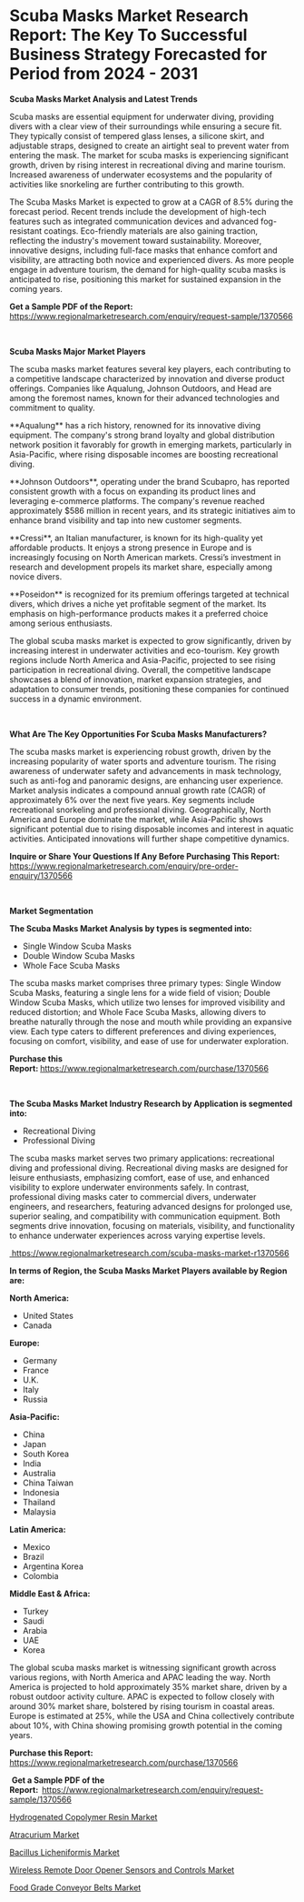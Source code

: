 <p><h1>Scuba Masks Market Research Report: The Key To Successful Business Strategy Forecasted for Period from 2024 - 2031</h1></p><p><strong>Scuba Masks Market Analysis and Latest Trends</strong></p>
<p><p>Scuba masks are essential equipment for underwater diving, providing divers with a clear view of their surroundings while ensuring a secure fit. They typically consist of tempered glass lenses, a silicone skirt, and adjustable straps, designed to create an airtight seal to prevent water from entering the mask. The market for scuba masks is experiencing significant growth, driven by rising interest in recreational diving and marine tourism. Increased awareness of underwater ecosystems and the popularity of activities like snorkeling are further contributing to this growth.</p><p>The Scuba Masks Market is expected to grow at a CAGR of 8.5% during the forecast period. Recent trends include the development of high-tech features such as integrated communication devices and advanced fog-resistant coatings. Eco-friendly materials are also gaining traction, reflecting the industry's movement toward sustainability. Moreover, innovative designs, including full-face masks that enhance comfort and visibility, are attracting both novice and experienced divers. As more people engage in adventure tourism, the demand for high-quality scuba masks is anticipated to rise, positioning this market for sustained expansion in the coming years.</p></p>
<p><strong>Get a Sample PDF of the Report:&nbsp;</strong> <a href="https://www.regionalmarketresearch.com/enquiry/request-sample/1370566">https://www.regionalmarketresearch.com/enquiry/request-sample/1370566</a></p>
<p>&nbsp;</p>
<p><strong>Scuba Masks Major Market Players</strong></p>
<p><p>The scuba masks market features several key players, each contributing to a competitive landscape characterized by innovation and diverse product offerings. Companies like Aqualung, Johnson Outdoors, and Head are among the foremost names, known for their advanced technologies and commitment to quality.</p><p>**Aqualung** has a rich history, renowned for its innovative diving equipment. The company's strong brand loyalty and global distribution network position it favorably for growth in emerging markets, particularly in Asia-Pacific, where rising disposable incomes are boosting recreational diving.</p><p>**Johnson Outdoors**, operating under the brand Scubapro, has reported consistent growth with a focus on expanding its product lines and leveraging e-commerce platforms. The company's revenue reached approximately $586 million in recent years, and its strategic initiatives aim to enhance brand visibility and tap into new customer segments.</p><p>**Cressi**, an Italian manufacturer, is known for its high-quality yet affordable products. It enjoys a strong presence in Europe and is increasingly focusing on North American markets. Cressi’s investment in research and development propels its market share, especially among novice divers.</p><p>**Poseidon** is recognized for its premium offerings targeted at technical divers, which drives a niche yet profitable segment of the market. Its emphasis on high-performance products makes it a preferred choice among serious enthusiasts.</p><p>The global scuba masks market is expected to grow significantly, driven by increasing interest in underwater activities and eco-tourism. Key growth regions include North America and Asia-Pacific, projected to see rising participation in recreational diving. Overall, the competitive landscape showcases a blend of innovation, market expansion strategies, and adaptation to consumer trends, positioning these companies for continued success in a dynamic environment.</p></p>
<p>&nbsp;</p>
<p><strong>What Are The Key Opportunities For Scuba Masks Manufacturers?</strong></p>
<p><p>The scuba masks market is experiencing robust growth, driven by the increasing popularity of water sports and adventure tourism. The rising awareness of underwater safety and advancements in mask technology, such as anti-fog and panoramic designs, are enhancing user experience. Market analysis indicates a compound annual growth rate (CAGR) of approximately 6% over the next five years. Key segments include recreational snorkeling and professional diving. Geographically, North America and Europe dominate the market, while Asia-Pacific shows significant potential due to rising disposable incomes and interest in aquatic activities. Anticipated innovations will further shape competitive dynamics.</p></p>
<p><strong>Inquire or Share Your Questions If Any Before Purchasing This Report:</strong> <a href="https://www.regionalmarketresearch.com/enquiry/pre-order-enquiry/1370566">https://www.regionalmarketresearch.com/enquiry/pre-order-enquiry/1370566</a></p>
<p>&nbsp;</p>
<p><strong>Market Segmentation</strong></p>
<p><strong>The Scuba Masks Market Analysis by types is segmented into:</strong></p>
<p><ul><li>Single Window Scuba Masks</li><li>Double Window Scuba Masks</li><li>Whole Face Scuba Masks</li></ul></p>
<p><p>The scuba masks market comprises three primary types: Single Window Scuba Masks, featuring a single lens for a wide field of vision; Double Window Scuba Masks, which utilize two lenses for improved visibility and reduced distortion; and Whole Face Scuba Masks, allowing divers to breathe naturally through the nose and mouth while providing an expansive view. Each type caters to different preferences and diving experiences, focusing on comfort, visibility, and ease of use for underwater exploration.</p></p>
<p><strong>Purchase this Report:&nbsp;</strong><a href="https://www.regionalmarketresearch.com/purchase/1370566">https://www.regionalmarketresearch.com/purchase/1370566</a></p>
<p>&nbsp;</p>
<p><strong>The Scuba Masks Market Industry Research by Application is segmented into:</strong></p>
<p><ul><li>Recreational Diving</li><li>Professional Diving</li></ul></p>
<p><p>The scuba masks market serves two primary applications: recreational diving and professional diving. Recreational diving masks are designed for leisure enthusiasts, emphasizing comfort, ease of use, and enhanced visibility to explore underwater environments safely. In contrast, professional diving masks cater to commercial divers, underwater engineers, and researchers, featuring advanced designs for prolonged use, superior sealing, and compatibility with communication equipment. Both segments drive innovation, focusing on materials, visibility, and functionality to enhance underwater experiences across varying expertise levels.</p></p>
<p><a href="https://www.regionalmarketresearch.com/scuba-masks-market-r1370566">&nbsp;https://www.regionalmarketresearch.com/scuba-masks-market-r1370566</a></p>
<p><strong>In terms of Region, the Scuba Masks Market Players available by Region are:</strong></p>
<p>
    <p> <strong> North America: </strong>
        <ul>
            <li>United States</li>
            <li>Canada</li>
        </ul>
        </p> 
    <p> <strong> Europe: </strong>
        <ul>
            <li>Germany</li>
            <li>France</li>
            <li>U.K.</li>
            <li>Italy</li>
            <li>Russia</li>
        </ul>
        </p> 
    <p> <strong> Asia-Pacific: </strong>
        <ul>
            <li>China</li>
            <li>Japan</li>
            <li>South Korea</li>
            <li>India</li>
            <li>Australia</li>
            <li>China Taiwan</li>
            <li>Indonesia</li>
            <li>Thailand</li>
            <li>Malaysia</li>
        </ul>
        </p> 
    <p> <strong> Latin America: </strong>
        <ul>
            <li>Mexico</li>
            <li>Brazil</li>
            <li>Argentina Korea</li>
            <li>Colombia</li>
        </ul>
        </p> 
    <p> <strong> Middle East & Africa: </strong>
        <ul>
            <li>Turkey</li>
            <li>Saudi</li>
            <li>Arabia</li>
            <li>UAE</li>
            <li>Korea</li>
        </ul>
    </p>
    </p>
<p><p>The global scuba masks market is witnessing significant growth across various regions, with North America and APAC leading the way. North America is projected to hold approximately 35% market share, driven by a robust outdoor activity culture. APAC is expected to follow closely with around 30% market share, bolstered by rising tourism in coastal areas. Europe is estimated at 25%, while the USA and China collectively contribute about 10%, with China showing promising growth potential in the coming years.</p></p>
<p><strong>Purchase this Report: </strong><a href="https://www.regionalmarketresearch.com/purchase/1370566">https://www.regionalmarketresearch.com/purchase/1370566</a></p>
<p>&nbsp;<strong>Get a Sample PDF of the Report:&nbsp;&nbsp;</strong><a href="https://www.regionalmarketresearch.com/enquiry/request-sample/1370566">https://www.regionalmarketresearch.com/enquiry/request-sample/1370566</a></p>
<p><strong></strong></p>
<p><p><a href="https://issuu.com/reportprime-2/docs/hydrogenated-copolymer-resin-market_2257c06d0f4864">Hydrogenated Copolymer Resin Market</a></p><p><a href="https://www.linkedin.com/pulse/atracurium-market-outlook-share-analysis-growth-trends-vcp0e">Atracurium Market</a></p><p><a href="https://www.linkedin.com/pulse/bacillus-licheniformis-market-growth-segmentation-regional-7gmqe">Bacillus Licheniformis Market</a></p><p><a href="https://medium.com/@ctzxqphy65/global-wireless-remote-door-opener-sensors-and-controls-market-size-is-expected-to-reach-at-a-cagr-41e7d9233bda">Wireless Remote Door Opener Sensors and Controls Market</a></p><p><a href="https://medium.com/@ctzxqphy65/food-grade-conveyor-belts-market-investigation-industry-evolution-and-forecast-till-2031-f441940fec4f">Food Grade Conveyor Belts Market</a></p></p>